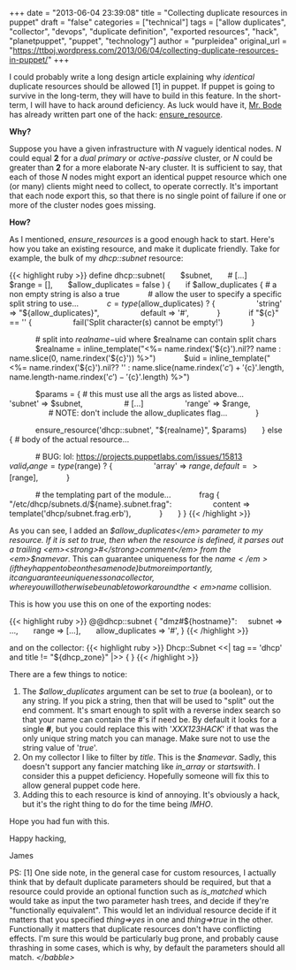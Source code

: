 +++
date = "2013-06-04 23:39:08"
title = "Collecting duplicate resources in puppet"
draft = "false"
categories = ["technical"]
tags = ["allow duplicates", "collector", "devops", "duplicate definition", "exported resources", "hack", "planetpuppet", "puppet", "technology"]
author = "purpleidea"
original_url = "https://ttboj.wordpress.com/2013/06/04/collecting-duplicate-resources-in-puppet/"
+++

I could probably write a long design article explaining why <em>identical</em> duplicate resources should be allowed [1] in puppet. If puppet is going to survive in the long-term, they will have to build in this feature. In the short-term, I will have to hack around deficiency. As luck would have it, <a href="https://twitter.com/bodepd">Mr. Bode</a> has already written part one of the hack: <a href="https://github.com/puppetlabs/puppetlabs-stdlib#ensure_resource">ensure_resource</a>.

<strong>Why?</strong>

Suppose you have a given infrastructure with <em>N</em> vaguely identical nodes. <em>N</em> could equal <strong>2</strong> for a <em>dual primary</em> or <em>active-passive</em> cluster, or <em>N</em> could be greater than <strong>2</strong> for a more elaborate N-ary cluster. It is sufficient to say, that each of those <em>N</em> nodes might export an identical puppet resource which one (or many) clients might need to collect, to operate correctly. It's important that each node export this, so that there is no single point of failure if one or more of the cluster nodes goes missing.

<strong>How?</strong>

As I mentioned, <em>ensure_resources</em> is a good enough hack to start. Here's how you take an existing resource, and make it duplicate friendly. Take for example, the bulk of my <em>dhcp::subnet</em> resource:

{{< highlight ruby >}}
define dhcp::subnet(
      $subnet,
      # [...]
      $range = [],
      $allow_duplicates = false
) {
      if $allow_duplicates { # a non empty string is also a true
            # allow the user to specify a specific split string to use...
            $c = type($allow_duplicates) ? {
                  'string' => "${allow_duplicates}",
                  default => '#',
            }
            if "${c}" == '' {
                  fail('Split character(s) cannot be empty!')
            }

            # split into $realname-$uid where $realname can contain split chars
            $realname = inline_template("<%= name.rindex('${c}').nil?? name : name.slice(0, name.rindex('${c}')) %>")
            $uid = inline_template("<%= name.rindex('${c}').nil?? '' : name.slice(name.rindex('${c}')+'${c}'.length, name.length-name.rindex('${c}')-'${c}'.length) %>")

            $params = { # this must use all the args as listed above...
                  'subnet' => $subnet,
                  # [...]
                  'range' => $range,
                  # NOTE: don't include the allow_duplicates flag...
            }

            ensure_resource('dhcp::subnet', "${realname}", $params)
      } else { # body of the actual resource...

            # BUG: lol: https://projects.puppetlabs.com/issues/15813
            $valid_range = type($range) ? {
                  'array' => $range,
                  default => [$range],
            }

            # the templating part of the module... 
            frag { "/etc/dhcp/subnets.d/${name}.subnet.frag":
                  content => template('dhcp/subnet.frag.erb'),
            }
      }
}
{{< /highlight >}}

As you can see, I added an <em>$allow_duplicates</em> parameter to my resource. If it is set to true, then when the resource is defined, it parses out a trailing <em><strong>#</strong>comment</em> from the <em>$namevar</em>. This can guarantee uniqueness for the <em>$name</em> (if they happen to be on the same node) but more importantly, it can guarantee uniqueness on a collector, where you will otherwise be unable to workaround the <em>$name</em> collision.

This is how you use this on one of the exporting nodes:

{{< highlight ruby >}}
@@dhcp::subnet { "dmz#${hostname}":
    subnet => ...,
      range => [...],
      allow_duplicates => '#',
}
{{< /highlight >}}

and on the collector:
{{< highlight ruby >}}
Dhcp::Subnet <<| tag == 'dhcp' and title != "${dhcp_zone}" |>&gt; {
}
{{< /highlight >}}

There are a few things to notice:
<ol>
	<li>The <em>$allow_duplicates</em> argument can be set to <em>true</em> (a boolean), or to any string. If you pick a string, then that will be used to "split" out the end comment. It's smart enough to split with a reverse index search so that your name can contain the #'s if need be. By default it looks for a single <strong>#</strong>, but you could replace this with '<em>XXX123HACK</em>' if that was the only unique string match you can manage. Make sure not to use the string value of '<em>true</em>'.</li>
	<li>On my collector I like to filter by <em>title</em>. This is the <em>$namevar</em>. Sadly, this doesn't support any fancier matching like <em>in_array</em> or <em>startswith</em>. I consider this a puppet deficiency. Hopefully someone will fix this to allow general puppet code here.</li>
	<li>Adding this to each resource is kind of annoying. It's obviously a hack, but it's the right thing to do for the time being <em>IMHO</em>.</li>
</ol>
Hope you had fun with this.

Happy hacking,

James

PS: [1] One side note, in the general case for custom resources, I actually think that by default duplicate parameters should be required, but that a resource could provide an optional function such as <em>is_matched</em> which would take as input the two parameter hash trees, and decide if they're "functionally equivalent". This would let an individual resource decide if it matters that you specified <em>thing=&gt;yes</em> in one and <em>thing=&gt;true</em> in the other. Functionally it matters that duplicate resources don't have conflicting effects. I'm sure this would be particularly bug prone, and probably cause thrashing in some cases, which is why, by default the parameters should all match. <em>&lt;/babble&gt;</em>

